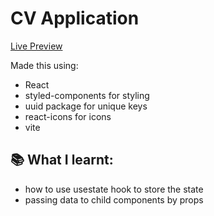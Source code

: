 # CV Application

[Live Preview](https://cozy-lamington-3644cf.netlify.app/)

Made this using:

- React
- styled-components for styling
- uuid package for unique keys
- react-icons for icons
- vite

## 📚 What I learnt:

- how to use usestate hook to store the state
- passing data to child components by props
